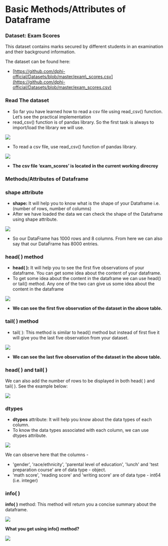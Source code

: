 # Basic Methods/Attributes of Dataframe

### Dataset: **Exam Scores**

This dataset contains marks secured by different students in an examination and their background information.

The dataset can be found here:

* [https://github.com/dphi-official/Datasets/blob/master/exam\_scores.csv](https://github.com/dphi-official/Datasets/blob/master/exam_scores.csv)

### Read The dataset

* So far you have learned how to read a csv file using read\_csv\(\) function. Let’s see the practical implementation 
* read\_csv\(\) function is of pandas library. So the first task is always to import/load the library we will use.

![](https://lh3.googleusercontent.com/Be5ivZsR1riNs5TejDCQ6P0dbDqnW1NveYYI0185tl1YIivBpmaR8QlctneE6lbnB8oAFbOu1AwfNY2VvxbEXBPXX2Iu-q4mcieDCb3W9dO9ROvY2Gs1aeFTan3U4eDzMV-0zUVa50g=s0)

* To read a csv file, use read\_csv\(\) function of pandas library.

![](https://lh3.googleusercontent.com/HE0InvGdoZRT95wPdMPh3CPEA4TpJ8RjUmVHIcMGVEF76HmAq2yIOZEoRtpvhU0SwYQXQVudX75Z92VNp9XfrnaEf_SmAqRe_vFQa8SYYfZDdGrdR9-OKb08xuQldO8ikgP_mOvqbLA=s0)

* **The csv file ‘exam\_scores’ is located in the current working direcroy** 

### **Methods/Attributes of Dataframe**

### **shape attribute**

* **shape:** It will help you to know what is the shape of your Dataframe i.e. \(number of rows, number of columns\) 
* After we have loaded the data we can check the shape of the Dataframe using shape attribute.

![](https://lh5.googleusercontent.com/JQKETs8xI5ew9lbgmBetB_7coZXqD-pMtMljCwl-LWHg6C4f9wiukJzhzQohshvY5ld4oI0yotsFuB9nxowMmyFq5K0u12TGl7OIoqcDUStDHlSJx2KAnaXY_G4vVghlYvzrJe6g23c=s0)

* So our DataFrame has 1000 rows and 8 columns. From here we can also say that our DataFrame has 8000 entries.

### **head\( \) method**

* **head\( \):** It will help you to see the first five observations of your dataframe. You can get some idea about the content of your dataframe.
* To get some idea about the content in the dataframe we can use head\(\) or tail\(\) method. Any one of the two can give us some idea about the content in the dataframe

![](https://lh6.googleusercontent.com/TTxLUzl4C1Q3D9nX_rCJ8AEUfNs0ObIJ2_K4OrUMj87FO2mhgr5X2REqmjvvqF53mL2dCTEYd1bijP6qPR3xErtPxyQBOcdp61lw1-_fa88waODsSzI_iyJ-LeaNDXIofF0iqhFF0ug=s0)

* **We can see the first five observation of the dataset in the above table.** 

### tail\( \) method

* tail\( \): This method is similar to head\(\) method but instead of first five it will give you the last five observation from your dataset.

![](https://lh4.googleusercontent.com/9RqHr80vOxR5HyOx36bODVEDEYjBAnNsyH7Vyj34FMKAaVADOZFAKKI-aYjtBcoeCCtMdbeokEWdz0z6MM3Vqmh6v7XmXRChJkCx8uaYZ0GnvgH2_g4x8082fEm-ZAlnEaMsJGwRAVQ=s0)

* **We can see the last five observation of the dataset in the above table.**

### **head\( \) and tail\( \)**

We can also add the number of rows to be displayed in both head\( \) and tail\( \). See the example below:

![](https://lh3.googleusercontent.com/JDwD3GwrukYliNTysIoTn2Z0TU7yxVulWfeb3EE8Wkp68koXGifZhDPyVpfXhXczN-g65Y35S0zxeilRJnL2Dx3LTAkQ6OvaBK5sExUoaJ5Wp138pB2DOEm7aM9pRvDY7QVxfl2YVuE=s0)

### **dtypes**

* **dtypes** attribute: It will help you know about the data types of each column.
* To know the data types associated with each column, we can use dtypes attribute.

![](https://lh6.googleusercontent.com/yfqHtjHRX9Scz2WijVGY4oH8-VkA86nixuaxRwd_CZaJ_IKdHHvYVQOuOiY-b6u69LD5MwcSqsngoms1BhlJ-oU6mzrYkDhZR2hOs2cVjOiHtLn7WsMMZCZnVyMi1BtDORi1idyf_Uw=s0)

We can observe here that the columns -

* 'gender', 'race/ethnicity', 'parental level of education', 'lunch' and 'test preparation course' are of data type - object.
* 'math score', 'reading score' and 'writing score' are of data type - int64 \(i.e. integer\)

### **info\( \)**

**info\( \)** method: This method will return you a concise summary about the dataframe.

![](https://lh3.googleusercontent.com/DV6WVYHkAefZm0_Y1ymiJFv8nKxtn5IjzqIBui8qWWK5keLCilICBHOFCDrIqtC0ap0RmQkM-KD9nqasGMTi6MNZP_BkeKuoSdol3Gl-f6cMk9PfHSu6frAHNQFI7w-npr8AxgZJt-o=s0)

**What you get using info\(\) method?**  


![](https://lh4.googleusercontent.com/4jkEtqfx1y4vBLI9lYDfkwER5IPvAdU6RowNVKf376E8b-WhA-FgNCG9TL4nUQ6ogWe1LT-RN3KEwhUOfm1KmDij9tMgWGRUrQrUxDyIMTiuQgzOOQPb3VoZs4c9yUL5cOWU5Jd_18w=s0)


